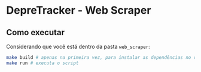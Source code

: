 # DepreTracker - Web Scraper

## Como executar
Considerando que você está dentro da pasta `web_scraper`:

```bash
make build # apenas na primeira vez, para instalar as dependências no docker
make run # executa o script
```